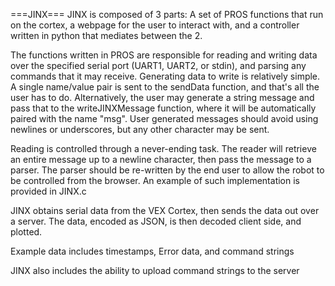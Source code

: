 ===JINX=== 
JINX is composed of 3 parts: A set of PROS functions that run on the cortex, a webpage for the user to interact with, and a controller written in python that mediates between the 2.

The functions written in PROS are responsible for reading and writing data over the specified serial port (UART1, UART2, or stdin), and parsing any commands that it may receive. Generating data to write is relatively simple. A single name/value pair is sent to the sendData function, and that's all the user has to do. Alternatively, the user may generate a string message and pass that to the writeJINXMessage function, where it will be automatically paired with the name "msg". User generated messages should avoid using newlines or underscores, but any other character may be sent.

Reading is controlled through a never-ending task. The reader will retrieve an entire message up to a newline character, then pass the message to a parser. The parser should be re-written by the end user to allow the robot to be controlled from the browser. An example of such implementation is provided in JINX.c



JINX obtains serial data from the VEX Cortex, then sends the data out over a server.
The data, encoded as JSON, is then decoded client side, and plotted.

Example data includes timestamps, Error data, and command strings

JINX also includes the ability to upload command strings to the server

